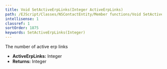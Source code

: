 ```yaml
---
title: Void SetActiveErpLinks(Integer ActiveErpLinks)
path: /EJScript/Classes/NSContactEntity/Member functions/Void SetActiveErpLinks(Integer p_0)
intellisense: 1
classref: 1
sortOrder: 1875
keywords: SetActiveErpLinks(Integer)
---
```



The number of active erp links



* **ActiveErpLinks:** Integer
* **Returns:** Integer


